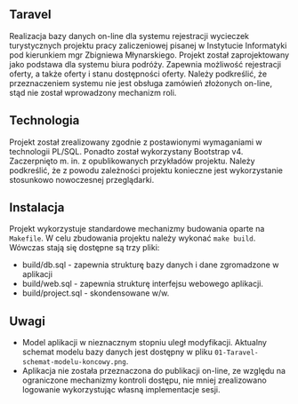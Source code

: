 ## Taravel

Realizacja bazy danych on-line dla systemu rejestracji wycieczek turystycznych projektu pracy zaliczeniowej pisanej w Instytucie Informatyki pod kierunkiem mgr Zbigniewa Młynarskiego.
Projekt został zaprojektowany jako podstawa dla systemu biura podróży. Zapewnia możliwość rejestracji oferty, a także oferty i stanu dostępności oferty. 
Należy podkreślić, że przeznaczeniem systemu nie jest obsługa zamówień złożonych on-line, stąd nie został wprowadzony mechanizm roli.

## Technologia

Projekt został zrealizowany zgodnie z postawionymi wymaganiami w technologii PL/SQL. Ponadto został wykorzystany Bootstrap v4. Zaczerpnięto m. in. z opublikowanych przykładów projektu.
Należy podkreślić, że z powodu zależności projektu konieczne jest wykorzystanie stosunkowo nowoczesnej przeglądarki.

## Instalacja

Projekt wykorzystuje standardowe mechanizmy budowania oparte na ``Makefile``. W celu zbudowania projektu należy wykonać ``make build``. Wówczas stają się dostępne są trzy pliki:

* build/db.sql - zapewnia  strukturę bazy danych i dane zgromadzone w aplikacji
* build/web.sql - zapewnia strukturę interfejsu webowego aplikacji.
* build/project.sql - skondensowane w/w.

## Uwagi

* Model aplikacji w nieznacznym stopniu uległ modyfikacji. Aktualny schemat modelu bazy danych jest dostępny w pliku ``01-Taravel-schemat-modelu-koncowy.png``.
* Aplikacja nie została przeznaczona do publikacji on-line, ze względu na ograniczone mechanizmy kontroli dostępu, nie mniej zrealizowano logowanie wykorzystując własną implementacje sesji.
